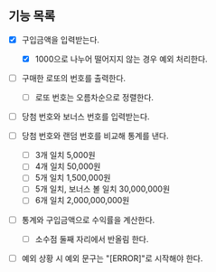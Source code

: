 ## 기능 목록

- [X] 구입금액을 입력받는다.
  - [X] 1000으로 나누어 떨어지지 않는 경우 예외 처리한다.
- [ ] 구매한 로또의 번호를 출력한다.
  - [ ] 로또 번호는 오름차순으로 정렬한다.
- [ ] 당첨 번호와 보너스 번호를 입력받는다.
- [ ] 당첨 번호와 랜덤 번호를 비교해 통계를 낸다.
  - [ ] 3개 일치 5,000원
  - [ ] 4개 일치 50,000원
  - [ ] 5개 일치 1,500,000원
  - [ ] 5개 일치, 보너스 볼 일치 30,000,000원
  - [ ] 6개 일치 2,000,000,000원
- [ ] 통계와 구입금액으로 수익률을 계산한다.
  - [ ] 소수점 둘째 자리에서 반올림 한다.
- [ ] 예외 상황 시 예외 문구는 "[ERROR]"로 시작해야 한다.

